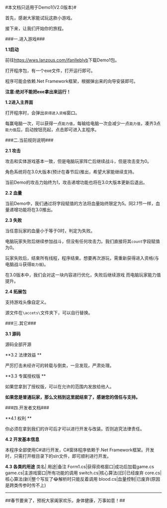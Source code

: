 #本文档只适用于Demo1(V2.0版本)#

首先，感谢大家能试玩这款小游戏。


接下来，让我们开始你的旅程。



###一.进入游戏###

**1.1启动**


前往<https://wws.lanzous.com/ifanIleblyb>下载Demo1包。

打开程序包，有一个exe文件，打开运行即可。

程序可能会依赖.Net Framework框架，根据弹出来的向导安装即可。

**注意:绝对不能把exe拿出来运行！**



**1.2进入主界面**


打开程序时，会弹出`获得进入资格`窗口。

每赢电脑一次，可以获得一点`能力值`，每输给电脑一次会减少一点`能力值`，凑齐3点`能力值`后，启动按钮亮起，点击即可进入主程序。



###二.当前规则说明###

**2.1 攻击**


攻击和实体游戏基本一致，但是电脑玩家阵亡后继续战斗，但是攻击变为0。

角色系统将在3.0大版本(预计在春节后)推出，希望大家能继续支持。

当前Demo的攻击力始终为1，攻击递增功能也将在3.0大版本更新后退出。


**2.2 血量**


当前Demo中，我们通过将字段赋值的方法将血量始终限定为5。同2.1节一样，血量递增功能将在3.0推出。


**2.3 失败**


当任意玩家的血量小于等于0时，判定为失败。

电脑玩家失败后继续参加战斗，但没有任何攻击力。我们直接将其`count`字段赋值为0。

玩家失败后，结束所有线程，程序结束。想要再次游玩，需重新获得进入资格(与电脑战斗获得`能力值`)。

在3.0版本中，我们会对这一块内容进行优化，失败后继续游戏 而电脑玩家能力值提升。


**2.4 拓展包**

支持游戏头像自定义。

源文件在`\accets\`文件夹下，可以自行替换。

###三.其它###

**3.1 源码**


源码全部开源


**3.2 法律效益 **


严厉打击未经许可的转载与倒卖，一旦发现，严肃处理。


**3.3 专属授权版 **


如果您拿到了授权版，可以在允许的范围内发放给他人。


**如果您是普通玩家，那么文档到这里就结束了，感谢您的信任与支持。**





###四.开发者文档###

**4.1 权利 **


你必须在拿到我们的许可后才可以进行开发与改装。否则追究法律责任。


**4.2 开发基本信息**


本程序全部使用C#进行开发，C#窗体程序依赖于.Net Framework框架。开发时，只需打开根目录下的sln文件，即可顺利进行开发。


**4.3 各类的用途**
类名| 用途|备注
Form1.cs|获得资格窗口|成功后加载game.cs
game.cs|主游戏窗口|所有功能的调用
switch.cs|核心算法(旧)|已经废弃
core.cs|核心算法(新)|整个写反了😂解析时只能反着调用
blood.cs|血量控制|已废弃(原因是跨类传参时传不上)

**********
##春节要来了，预祝大家阖家欢乐，身体健康，万事如意！##

